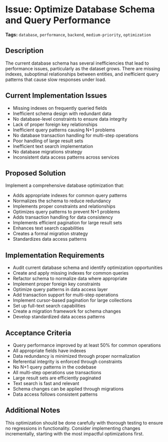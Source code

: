 # Issue: Optimize Database Schema and Query Performance

**Tags:** `database`, `performance`, `backend`, `medium-priority`, `optimization`

## Description

The current database schema has several inefficiencies that lead to performance issues, particularly as the dataset grows. There are missing indexes, suboptimal relationships between entities, and inefficient query patterns that cause slow responses under load.

## Current Implementation Issues

- Missing indexes on frequently queried fields
- Inefficient schema design with redundant data
- No database-level constraints to ensure data integrity
- Lack of proper foreign key relationships
- Inefficient query patterns causing N+1 problems
- No database transaction handling for multi-step operations
- Poor handling of large result sets
- Inefficient text search implementation
- No database migrations strategy
- Inconsistent data access patterns across services

## Proposed Solution

Implement a comprehensive database optimization that:
- Adds appropriate indexes for common query patterns
- Normalizes the schema to reduce redundancy
- Implements proper constraints and relationships
- Optimizes query patterns to prevent N+1 problems
- Adds transaction handling for data consistency
- Implements efficient pagination for large result sets
- Enhances text search capabilities
- Creates a formal migration strategy
- Standardizes data access patterns

## Implementation Requirements

- Audit current database schema and identify optimization opportunities
- Create and apply missing indexes for common queries
- Refactor schema to normalize data where appropriate
- Implement proper foreign key constraints
- Optimize query patterns in data access layer
- Add transaction support for multi-step operations
- Implement cursor-based pagination for large collections
- Set up full-text search capabilities
- Create a migration framework for schema changes
- Develop standardized data access patterns

## Acceptance Criteria

- Query performance improved by at least 50% for common operations
- All appropriate fields have indexes
- Data redundancy is minimized through proper normalization
- Referential integrity is enforced through constraints
- No N+1 query patterns in the codebase
- All multi-step operations use transactions
- Large result sets are efficiently paginated
- Text search is fast and relevant
- Schema changes can be applied through migrations
- Data access follows consistent patterns

## Additional Notes

This optimization should be done carefully with thorough testing to ensure no regressions in functionality. Consider implementing changes incrementally, starting with the most impactful optimizations first. 